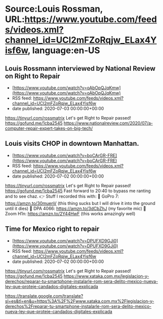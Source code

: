 # Source:Louis Rossman, URL:https://www.youtube.com/feeds/videos.xml?channel_id=UCl2mFZoRqjw_ELax4Yisf6w, language:en-US

## Louis Rossmann interviewed by National Review on Right to Repair
 - [https://www.youtube.com/watch?v=oAbOpQJqKmw](https://www.youtube.com/watch?v=oAbOpQJqKmw)
 - RSS feed: https://www.youtube.com/feeds/videos.xml?channel_id=UCl2mFZoRqjw_ELax4Yisf6w
 - date published: 2020-07-03 00:00:00+00:00

https://tinyurl.com/rossmatrix
Let's get Right to Repair passed! https://gofund.me/1cba2545
https://www.nationalreview.com/2020/07/a-computer-repair-expert-takes-on-big-tech/

## Louis visits CHOP in downtown Manhattan.
 - [https://www.youtube.com/watch?v=boCArGR-FRE](https://www.youtube.com/watch?v=boCArGR-FRE)
 - RSS feed: https://www.youtube.com/feeds/videos.xml?channel_id=UCl2mFZoRqjw_ELax4Yisf6w
 - date published: 2020-07-02 00:00:00+00:00

https://tinyurl.com/rossmatrix
Let's get Right to Repair passed! https://gofund.me/1cba2545
Fast forward to 20:40 to bypass me ranting and to see chaz.
👉 Stuff I recorded this with:
🔵 GoPro 7: https://amzn.to/30muenV (this thing sucks but I will drive it into the ground until it dies)
🔵 DPA 4066: https://amzn.to/3dCbZhJ (my favorite mic)
🔵 Zoom H1n: https://amzn.to/2Y44HwF (this works amazingly well)

## Time for Mexico right to repair
 - [https://www.youtube.com/watch?v=DPUFXD9GJj0](https://www.youtube.com/watch?v=DPUFXD9GJj0)
 - RSS feed: https://www.youtube.com/feeds/videos.xml?channel_id=UCl2mFZoRqjw_ELax4Yisf6w
 - date published: 2020-07-02 00:00:00+00:00

https://tinyurl.com/rossmatrix
Let's get Right to Repair passed! https://gofund.me/1cba2545
https://www.xataka.com.mx/legislacion-y-derechos/reparar-tu-smartphone-instalarle-rom-sera-delito-mexico-nueva-ley-que-proteje-candados-digitales-explicada 



https://translate.google.com/translate?sl=es&tl=en&u=https%3A%2F%2Fwww.xataka.com.mx%2Flegislacion-y-derechos%2Freparar-tu-smartphone-instalarle-rom-sera-delito-mexico-nueva-ley-que-proteje-candados-digitales-explicada


